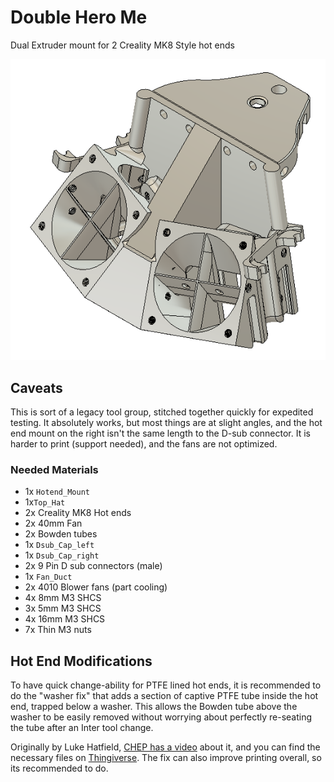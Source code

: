# Double Hero Me

Dual Extruder mount for 2 Creality MK8 Style hot ends

![Double_Hero_Me](/images/Double_Hero_Me.png)

## Caveats

This is sort of a legacy tool group, stitched together quickly for expedited testing.  It absolutely works, but most things are at slight angles, and the hot end mount on the right isn't the same length to the D-sub connector.  It is harder to print (support needed), and the fans are not optimized.

### Needed Materials

- 1x `Hotend_Mount`
- 1x`Top_Hat`
- 2x Creality MK8 Hot ends
- 2x 40mm Fan
- 2x Bowden tubes
- 1x `Dsub_Cap_left`
- 1x `Dsub_Cap_right`
- 2x 9 Pin D sub connectors (male)
- 1x `Fan_Duct`
- 2x 4010 Blower fans (part cooling)
- 4x 8mm M3 SHCS
- 3x 5mm M3 SHCS
- 4x 16mm M3 SHCS
- 7x Thin M3 nuts

## Hot End Modifications

To have quick change-ability for PTFE lined hot ends, it is recommended to do the "washer fix" that adds a section of captive PTFE tube inside the hot end, trapped below a washer.  This allows the Bowden tube above the washer to be easily removed without worrying about perfectly re-seating the tube after an Inter tool change.

Originally by Luke Hatfield, [CHEP has a video](https://www.youtube.com/watch?v=7tCxO17XZtw) about it, and you can find the necessary files on [Thingiverse](https://www.thingiverse.com/thing:3203831).  The fix can also improve printing overall, so its recommended to do.
